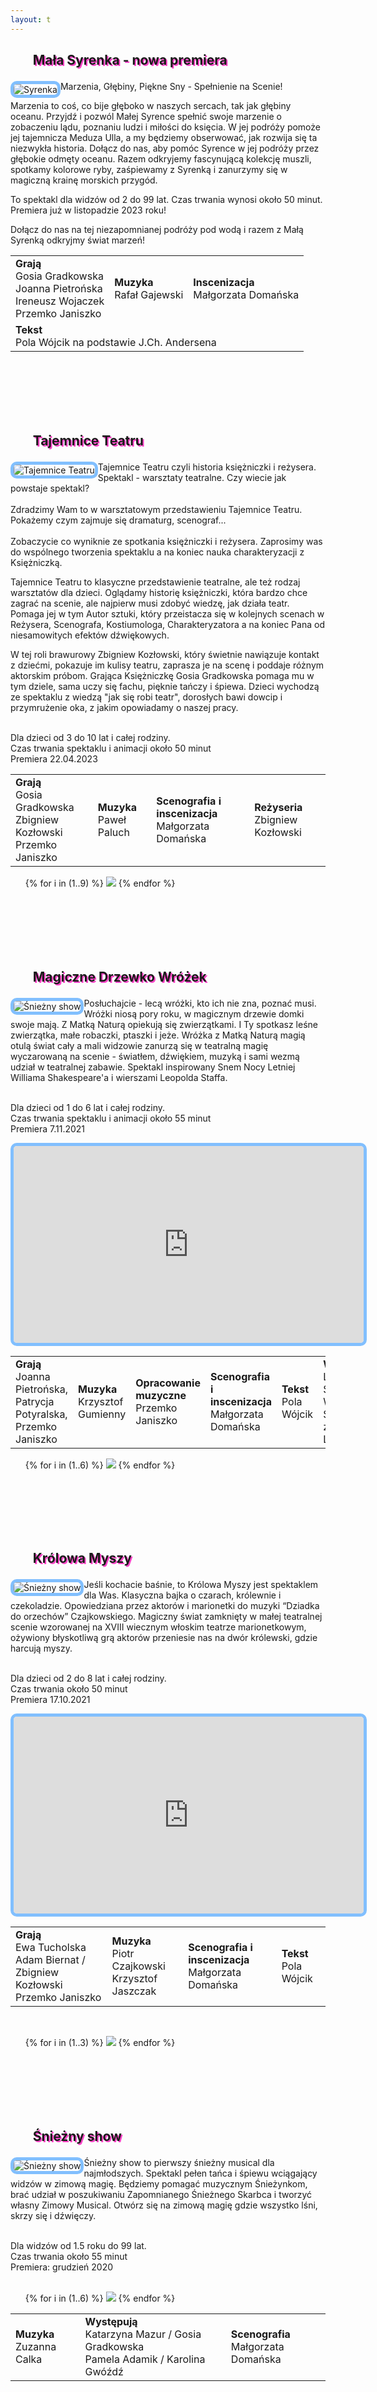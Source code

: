 ```yaml
---
layout: t
---
```


<h2 style="text-shadow: 2px 2px rgb(255, 66, 201)"><ul class="photos">Mała Syrenka - nowa premiera</ul></h2>
<a id="single_image" href="lay/img/p/syrenka_big.jpg"><img src="lay/img/p/syrenka_min.jpg" alt="Syrenka" style="float:left; height:220px margin: 10px; border-style:solid; border-width: 5px; border-radius: 10px; border-color:rgba(87, 171, 255, 0.74)"/></a>

Marzenia, Głębiny, Piękne Sny - Spełnienie na Scenie!

Marzenia to coś, co bije głęboko w naszych sercach, tak jak głębiny oceanu. Przyjdź i pozwól Małej Syrence spełnić swoje marzenie o zobaczeniu lądu, poznaniu ludzi i miłości do księcia. W jej podróży pomoże jej tajemnicza Meduza Ulla, a my będziemy obserwować, jak rozwija się ta niezwykła historia. Dołącz do nas, aby pomóc Syrence w jej podróży przez głębokie odmęty oceanu. Razem odkryjemy fascynującą kolekcję muszli, spotkamy kolorowe ryby, zaśpiewamy z Syrenką i zanurzymy się w magiczną krainę morskich przygód.

To spektakl dla widzów od 2 do 99 lat. Czas trwania wynosi około 50 minut. Premiera już w listopadzie 2023 roku!

Dołącz do nas na tej niezapomnianej podróży pod wodą i razem z Małą Syrenką odkryjmy świat marzeń!
<table border="0">
        <tr>
            <td>
                <strong>Grają</strong><br />
                Gosia Gradkowska <br />
                Joanna Pietrońska <br />
                Ireneusz Wojaczek <br />
                Przemko Janiszko <br />
            </td>
            <td>
                <strong>Muzyka</strong><br />
                Rafał Gajewski
            </td>
            <td>
                <strong>Inscenizacja</strong><br />
                Małgorzata Domańska
            </td>
        </tr>
        <tr class="centered-row">
            <td colspan="4">
                <strong>Tekst</strong><br />
                Pola Wójcik na podstawie J.Ch. Andersena
            </td>
        </tr>
    </table>

<br />
<br />
<br />
<br />
<br />

<h2 style="text-shadow: 2px 2px rgb(255, 66, 201)"><ul class="photos">Tajemnice Teatru</ul></h2>
<a id="single_image" href="lay/img/p/tajemnice_teatru_big.png"><img src="lay/img/p/tajemnice_teatru_min.png" alt="Tajemnice Teatru" style="float:left; height:220px margin: 10px; border-style:solid; border-width: 5px; border-radius: 10px; border-color:rgba(87, 171, 255, 0.74)"/></a>

Tajemnice Teatru czyli historia księżniczki i reżysera. <br />Spektakl - warsztaty teatralne. Czy wiecie jak powstaje spektakl? <br /> <br />
Zdradzimy Wam to w warsztatowym przedstawieniu Tajemnice Teatru. Pokażemy czym zajmuje się dramaturg, scenograf... <br /><br />
Zobaczycie co wyniknie ze spotkania księżniczki i reżysera. Zaprosimy was do wspólnego tworzenia spektaklu a na koniec nauka charakteryzacji z Księżniczką.

Tajemnice Teatru to klasyczne przedstawienie teatralne, ale też rodzaj warsztatów dla dzieci.
Oglądamy historię księżniczki, która bardzo chce zagrać na scenie, ale najpierw musi zdobyć wiedzę, jak działa teatr.
Pomaga jej w tym Autor sztuki, który przeistacza się w kolejnych scenach w Reżysera, Scenografa, Kostiumologa, Charakteryzatora a na koniec Pana od niesamowitych efektów dźwiękowych.

W tej roli brawurowy Zbigniew Kozłowski, który świetnie nawiązuje kontakt z dziećmi, pokazuje im kulisy teatru, zaprasza je na scenę i poddaje różnym aktorskim próbom.
Grająca Księżniczkę Gosia Gradkowska pomaga mu w tym dziele, sama uczy się fachu, pięknie tańczy i śpiewa.
Dzieci wychodzą ze spektaklu z wiedzą "jak się robi teatr", dorosłych bawi dowcip i przymrużenie oka, z jakim opowiadamy o naszej pracy.

<br /> Dla dzieci od 3 do 10 lat i całej rodziny. <br /> Czas trwania spektaklu i animacji około 50 minut <br /> Premiera 22.04.2023 <br />

<!-- <iframe width="560" height="315" src="https://www.youtube.com/embed/02LBv_25oyM" frameborder="0" allow="accelerometer; autoplay; encrypted-media; gyroscope; picture-in-picture" allowfullscreen style="border-style:solid; border-width: 5px; border-radius: 10px; border-color:rgba(87, 171, 255, 0.74)"></iframe> -->

<table border="0"> <tr>
<td><strong>Grają</strong><br />Gosia Gradkowska<br /> Zbigniew Kozłowski<br /> Przemko Janiszko </td><td><strong>Muzyka</strong><br />Paweł Paluch</td><td><strong>Scenografia i inscenizacja</strong><br />Małgorzata Domańska</td> <td><strong>Reżyseria</strong><br />Zbigniew Kozłowski</td> </tr>
</table>

<ul class="photos"> {% for i in (1..9) %} <a id="single_image" rel="tajemnice" href="lay/img/tajemnice/large/{{ i }}.jpg"><img src="lay/img/tajemnice/small/{{ i }}.jpg"/></a> {% endfor %} </ul>

<br />
<br />
<br />
<br />
<br />

<h2 style="text-shadow: 2px 2px rgb(255, 66, 201)"><ul class="photos">Magiczne Drzewko Wróżek</ul></h2>
<a id="single_image" href="lay/img/drzewko_big.jpg"><img src="lay/img/drzewko_min.jpg" alt="Śnieżny show" style="float:left; height:220px margin: 10px; border-style:solid; border-width: 5px; border-radius: 10px; border-color:rgba(87, 171, 255, 0.74)"/></a>

Posłuchajcie - lecą wróżki, kto ich nie zna, poznać musi. Wróżki niosą pory roku, w magicznym drzewie domki swoje mają. Z Matką Naturą opiekują się zwierzątkami. I Ty spotkasz leśne zwierzątka, małe robaczki, ptaszki i jeże. Wróżka z Matką Naturą magią otulą świat cały a mali widzowie zanurzą się w teatralną magię wyczarowaną na scenie - światłem, dźwiękiem, muzyką i sami wezmą udział w teatralnej zabawie. Spektakl inspirowany Snem Nocy Letniej Williama Shakespeare'a i wierszami Leopolda Staffa.

<br /> Dla dzieci od 1 do 6 lat i całej rodziny. <br /> Czas trwania spektaklu i animacji około 55 minut <br /> Premiera 7.11.2021 <br />

<iframe width="560" height="315" src="https://www.youtube.com/embed/02LBv_25oyM" frameborder="0" allow="accelerometer; autoplay; encrypted-media; gyroscope; picture-in-picture" allowfullscreen style="border-style:solid; border-width: 5px; border-radius: 10px; border-color:rgba(87, 171, 255, 0.74)"></iframe>

<table border="0"> <tr> <td><strong>Grają</strong><br />Joanna Pietrońska, <br /> Patrycja Potyralska,  <br /> Przemko Janiszko </td> <td><strong>Muzyka</strong><br />Krzysztof Gumienny</td> <td><strong>Opracowanie muzyczne</strong><br />Przemko Janiszko</td> <td><strong>Scenografia i inscenizacja</strong><br />Małgorzata Domańska</td> <td><strong>Tekst</strong><br />Pola Wójcik</td> <td><strong>Wiersze</strong><br />Leopolda Staffa i Williama Shakespeare'a ze Snu Nocy Letniej</td> </tr> </table>

<ul class="photos"> {% for i in (1..6) %} <a id="single_image" rel="drzewko" href="lay/img/drzewko/large/{{ i }}.jpg"><img src="lay/img/drzewko/small/{{ i }}.jpg"/></a> {% endfor %} </ul>

<br />
<br />
<br />
<br />
<br />

<h2 style="text-shadow: 2px 2px rgb(255, 66, 201)"><ul class="photos">Królowa Myszy</ul></h2>
<a id="single_image" href="lay/img/krolowa_myszy_big.jpg"><img src="lay/img/krolowa_myszy_min.jpg" alt="Śnieżny show" style="float:left; height:220px margin: 10px; border-style:solid; border-width: 5px; border-radius: 10px; border-color:rgba(87, 171, 255, 0.74)"/></a>

Jeśli kochacie baśnie, to Królowa Myszy jest spektaklem dla Was. Klasyczna bajka o czarach, królewnie i czekoladzie. Opowiedziana przez aktorów i marionetki do muzyki “Dziadka do orzechów” Czajkowskiego. Magiczny świat zamknięty w małej teatralnej scenie wzorowanej na XVIII wiecznym włoskim teatrze marionetkowym, ożywiony błyskotliwą grą aktorów przeniesie nas na dwór królewski, gdzie harcują myszy.

<br /> Dla dzieci od 2 do 8 lat i całej rodziny. <br /> Czas trwania około 50 minut <br /> Premiera 17.10.2021

<iframe width="560" height="315" src="https://www.youtube.com/embed/Q9LHmJW0_6g" frameborder="0" allow="accelerometer; autoplay; encrypted-media; gyroscope; picture-in-picture" allowfullscreen style="border-style:solid; border-width: 5px; border-radius: 10px; border-color:rgba(87, 171, 255, 0.74)"></iframe>

<table border="0">
<tr>
<td><strong>Grają</strong><br />Ewa Tucholska <br /> Adam Biernat / Zbigniew Kozłowski <br /> Przemko Janiszko </td>
<td><strong>Muzyka</strong><br />Piotr Czajkowski<br />Krzysztof Jaszczak</td>
<td><strong>Scenografia i inscenizacja</strong><br />Małgorzata Domańska</td>
<td><strong>Tekst</strong><br />Pola Wójcik</td>
</tr>
</table>
<br />

<ul class="photos">
{% for i in (1..3) %}
<a id="single_image" rel="myszy" href="lay/img/myszy/large/{{ i }}.JPG"><img src="lay/img/myszy/small/{{ i }}.JPG"/></a>
{% endfor %}
</ul>

<br />
<br />
<br />
<br />
<br />

<h2 style="text-shadow: 2px 2px rgb(255, 66, 201)"><ul class="photos">Śnieżny show</ul></h2>
<a id="single_image" href="lay/img/sniezny_show_big.jpg"><img src="lay/img/sniezny_show_min.jpg" alt="Śnieżny show" style="float:left; height:220px margin: 10px; border-style:solid; border-width: 5px; border-radius: 10px; border-color:rgba(87, 171, 255, 0.74)"/></a>

Śnieżny show to pierwszy śnieżny musical dla najmłodszych. Spektakl pełen tańca i śpiewu wciągający widzów w zimową magię. Będziemy pomagać muzycznym Śnieżynkom, brać udział w poszukiwaniu Zapomnianego Śnieżnego Skarbca i tworzyć własny Zimowy Musical. Otwórz się na zimową magię gdzie wszystko lśni, skrzy się i dźwięczy.

<br /> Dla widzów od 1.5 roku do 99 lat. <br /> Czas trwania około 55 minut <br /> Premiera: grudzień 2020 <br /><br />

<ul class="photos">
{% for i in (1..6) %}
<a id="single_image" rel="sniezny" href="lay/img/sniezny_show/large/{{ i }}.jpg"><img src="lay/img/sniezny_show/small/{{ i }}.jpg"/></a>
{% endfor %}
</ul>

<table border="0">
<tr>
<td><strong>Muzyka</strong><br />Zuzanna Calka</td>
<td><strong>Występują</strong><br />Katarzyna Mazur / Gosia Gradkowska <br /> Pamela Adamik / Karolina Gwóźdź </td>
<td><strong>Scenografia</strong><br />Małgorzata Domańska</td>
</tr>
</table>
<br />

<br />
<br />
<br />
<br />
<br />

<h2 style="text-shadow: 2px 2px rgb(255, 66, 201)"><ul class="photos">Złota Rybka</ul></h2>
<a id="single_image" href="lay/img/rybka_big.jpg"><img src="lay/img/rybka_min.jpg" alt="Złota Rybka" style="float:left; height:220px margin: 10px; border-style:solid; border-width: 5px; border-radius: 10px; border-color:rgba(87, 171, 255, 0.74)"/></a>

Złota Rybka wg Aleksandra Puszkina to spektakl dla młodszych widzów o zgubnych skutkach nieprzemyślanych życzeń. Będziemy łowić rybki, wypowiadać życzenia, poznamy mądrą Złotą Rybkę, a wokół nas będzie szumiące morze i śpiewające ptaki.

<br /> Dla dzieci od 1,5 do 8 lat. <br /> Czas trwania około 45 minut <br /> Premiera 28.10.2018. <br /><br />

<iframe width="560" height="315" src="https://www.youtube.com/embed/I6uIPXobj9s" frameborder="0" allow="accelerometer; autoplay; encrypted-media; gyroscope; picture-in-picture" allowfullscreen style="border-style:solid; border-width: 5px; border-radius: 10px; border-color:rgba(87, 171, 255, 0.74)"></iframe>

<table border="0">
<tr>
<td><strong>Adaptacja i Muzyka</strong><br />Marek Grabiniok</td>
<td><strong>Występują</strong><br />Joanna Pietrońska <br /> Marek Grabiniok</td>
<td><strong>Scenografia</strong><br />Małgorzata Domańska</td>
</tr>
</table>
<br />

<ul class="photos">
{% for i in (1..3) %}
<a id="single_image" rel="10" href="lay/img/rybka/large/{{ i }}.jpg"><img src="lay/img/rybka/small/{{ i }}.jpg"/></a>
{% endfor %}
<br />
{% for i in (4..7) %}
<a id="single_image" rel="10" href="lay/img/rybka/large/{{ i }}.jpg"><img src="lay/img/rybka/small/{{ i }}.jpg"/></a>
{% endfor %}
</ul>

<br />
<br />
<br />
<br />
<br />

<h2 style="text-shadow: 2px 2px rgb(255, 66, 201)"><ul class="photos">Brzydkie Kaczątko czyli tupu tup</ul></h2> <a id="single_image" href="lay/img/tup_big.jpg"><img src="lay/img/tup_min.jpg" alt="Tuputup" style="float:left; height:220px margin: 10px; border-style:solid; border-width: 5px; border-rad_us: 10px; border-color:rgba(87, 171, 255, 0.74)"/></a>
<i>wg baśni H. Ch. Andersena</i><br /><br />

Kto najszybszy? Kto wygra wyścigi? Zając, gąsienica, jaskółka, czy brzydkie kaczątko? Będziemy biegać po piasku i po śladach. Dowiemy się czy wszyscy polubili kaczątko i co z niego wyrosło. Zapraszamy na sensoryczny spektakl na podstawie baśni H. Ch. Andersena *"Szybkobiegacze"* i *"Brzydkie Kaczątko"*.

Dla dzieci od 1,5 do 6 lat.

Czas trwania około 45 minut

Premiera 5.11.2017

<br /><br />

<iframe width="560" height="315" src="https://www.youtube.com/embed/d7V63BJ2-Wg" frameborder="0" allow="accelerometer; autoplay; encrypted-media; gyroscope; picture-in-picture" allowfullscreen style="border-style:solid; border-width: 5px; border-radius: 10px; border-color:rgba(87, 171, 255, 0.74)"></iframe>

<br /><br />

<table border="0">
<tr>
<td><strong>Tekst</strong><br />Pola Wójcik</td>
<td><strong>Występują</strong><br />Agnieszka Senderowska <br /> Justyna Gumienna<br />Anna Bakalarska</td>
</tr>
<tr>
<td><strong>Muzyka</strong><br />Zuzanna Całka</td>
<td><strong>Inscenizacja</strong><br />Małgorzata Domańska</td>
</tr>
<tr>
<td><strong>Choreografia</strong><br />Agnieszka Senderowska</td>
</tr>

</table>
<br />

<ul class="photos">
<a id="single_image" rel="9" href="lay/img/tuptup/large/1.jpg"><img src="lay/img/tuptup/small/1.jpg"/></a>
<a id="single_image" rel="9" href="lay/img/tuptup/large/2.jpg"><img src="lay/img/tuptup/small/2.jpg"/></a>
<a id="single_image" rel="9" href="lay/img/tuptup/large/3.jpg"><img src="lay/img/tuptup/small/3.jpg"/></a>
<br />
<a id="single_image" rel="9" href="lay/img/tuptup/large/4.jpg"><img src="lay/img/tuptup/small/4.jpg"/></a>
<a id="single_image" rel="9" href="lay/img/tuptup/large/5.jpg"><img src="lay/img/tuptup/small/5.jpg"/></a>
<a id="single_image" rel="9" href="lay/img/tuptup/large/6.jpg"><img src="lay/img/tuptup/small/6.jpg"/></a>
</ul>

<br />
<br />
<br />
<br />
<br />

<h2 style="text-shadow: 2px 2px rgb(255, 66, 201)"><ul class="photos">Wesołe Koty</ul></h2>
<a id="single_image" href="lay/img/koty_big.jpg"><img src="lay/img/koty_min.jpg" alt="Wesołe Koty" style="float:left; height:220px margin: 10px; border-style:solid; border-width: 5px; border-radius: 10px; border-color:rgba(87, 171, 255, 0.74)"/></a>
<i>wg Marii Konopnickiej</i><br /><br />
Poznajmy roztańczone, rozśpiewane i psotne koty z wierszy Marii Konopnickiej. Filuś, Miluś i Kizia zaproszą młodych widzów do zabawy i na koci bal. Piękne wiersze M. Konopnickiej, barokowe kocie kostiumy, muzyka H. Wieniawskiego i piosenki Zuzanny Całki tworzą magiczny i interaktywny koci świat dla młodych widzów.

<br />
<iframe width="560" height="315" src="https://www.youtube.com/embed/FjIP1sC9Yxw" frameborder="0" allow="autoplay; encrypted-media" allowfullscreen style="border-style:solid; border-width: 5px; border-radius: 10px; border-color:rgba(87, 171, 255, 0.74)"></iframe>
<br />

<br /> <br /> Czas trwania około 45 minut. <br />Przedstawienie dla dzieci od 4 lat do 8 lat

<br />Premiera: 25 wrzesień 2016 <br /><br />

<table border="0">
<tr>
<td><strong>Teksty piosenek</strong><br />Pola Wójcik <br /> Jan Falba<br /></td>
<td><strong>Występują</strong><br />Pamela Adamik/Joanna Pietrońska <br /> Marek Grabiniok/Przemko Janiszko</td>
</tr>
<tr>
<td><strong>Muzyka</strong><br />Zuzanna Całka</td>
<td><strong>Scenografia</strong><br />Małgorzata Domańska</td>
</tr>
<tr>
<td><strong>Charakteryzacja</strong><br />MAKE UP STAR</td>
</tr>
</table>

<br /><br />

<ul class="photos">
<a id="single_image" rel="8" href="lay/img/koty/large/12.jpg"><img src="lay/img/koty/small/12.jpg"/></a>
<a id="single_image" rel="8" href="lay/img/koty/large/9.jpg"><img src="lay/img/koty/small/9.jpg"/></a>
<br />
<a id="single_image" rel="8" href="lay/img/koty/large/5.jpg"><img src="lay/img/koty/small/5.jpg"/></a>
<a id="single_image" rel="8" href="lay/img/koty/large/6.jpg"><img src="lay/img/koty/small/6.jpg"/></a>
<a id="single_image" rel="8" href="lay/img/koty/large/3.jpg"><img src="lay/img/koty/small/3.jpg"/></a>
<br />
<a id="single_image" rel="8" href="lay/img/koty/large/1.jpg"><img src="lay/img/koty/small/1.jpg"/></a>
<a id="single_image" rel="8" href="lay/img/koty/large/10.jpg"><img src="lay/img/koty/small/10.jpg"/></a>
<a id="single_image" rel="8" href="lay/img/koty/large/11.jpg"><img src="lay/img/koty/small/11.jpg"/></a>
<br />
<a id="single_image" rel="8" href="lay/img/koty/large/7.jpg"><img src="lay/img/koty/small/7.jpg"/></a>
<a id="single_image" rel="8" href="lay/img/koty/large/2.jpg"><img src="lay/img/koty/small/2.jpg"/></a>  
<a id="single_image" rel="8" href="lay/img/koty/large/3.jpg"><img src="lay/img/koty/small/3.jpg"/></a>

<a id="single_image" rel="8" href="lay/img/koty/large/13.jpg"><img src="lay/img/koty/small/13.jpg"/></a>
<a id="single_image" rel="8" href="lay/img/koty/large/14.jpg"><img src="lay/img/koty/small/14.jpg"/></a>
<a id="single_image" rel="8" href="lay/img/koty/large/15.jpg"><img src="lay/img/koty/small/15.jpg"/></a>


</ul>

<br />
<br />
<br />
<br />
<br />

<h2 style="text-shadow: 2px 2px rgb(255, 66, 201)"><ul class="photos">Urodziny Turli i Taja</ul></h2>

<a id="single_image" href="lay/img/turlitaj/large/turlitaj.jpg">
<!-- <img src="lay/img/turlitaj/small/turlitaj.jpg" alt="Urodziny Turili i Taja" style="float:left; height:220px margin: 10px; border-style:solid; border-width: 5px; border-radius: 10px; border-color:rgba(87, 171, 255, 0.74)"/></a> -->

<p>W krainie Turli Taja dzisiaj wielki dzień - Pierwsze Urodziny! <br />Poznamy Turli i Taja, dowiemy się co lubią robić najbardziej, będziemy się z nimi turlać, bawić i krążyć w labiryncie. Powitamy ich gości i przygotujemy wspólnie przyjęcie urodzinowe z wielkim tortem. Swiętujcie z nami urodziny Turli-Taja! <br />Przedstawienie dla dzieci od 0 do 5 lat.<br />Czas trwania około 45 minut.<br /> Premiera: maj 2016 <br /><br />

<iframe width="560" height="315" src="https://www.youtube.com/embed/XyaKJ2pxhyA" frameborder="0" allow="autoplay; encrypted-media" allowfullscreen style="border-style:solid; border-width: 5px; border-radius: 10px; border-color:rgba(87, 171, 255, 0.74)"></iframe>
<br /><br />

Fragment <a href="http://czasdzieci.pl/okiem-rodzica/id,7320ebe.html">recenzji portalu Czas Dzieci:</a> <br /> <i>Co wyróżnia spektakl? Brak sceny, czyli znika bariera między twórca a odbiorcą. Dzieci mogły wszędzie wejść, zajrzeć, wszystko dotykać, przekładać itp. A taka eksploracja otoczenia, szczególnie nowego, ciekawego, to dla maluszków niesamowity rozwój i przed wszystkim frajda. Dotychczas prawie wszystkie spektakle dla najmłodszych dzieci, na których byłam, odbywały się w ciszy. To znaczy, aktorzy, prawie wcale albo bardzo rzadko, odzywali się do publiczności. A tu od początku, dwie młode, bardzo utalentowane aktorki, mówią i śpiewają do dzieci. Zadają pytania, przynoszą rekwizyty do każdego dziecka, reagują na spontaniczne na ich prośby. Są prawdziwymi gospodarzami swojego przyjęcia urodzinowego!</i> <br />

<table border="0">
<tr>
<td><strong>Tekst</strong><br />Pola Wójcik<br /></td>
<td><strong>Scenografia</strong><br />Małgorzata Domańska<br /><br /></td>
<td><strong>Muzyka</strong><br />Zuzanna Całka<br /><br /></td>
</tr>
</table>
<br />
<strong>Występują</strong>
<br /><br />
Katarzyna Mazur<br />
Joanna Pietrońska<br />
Przemko Janiszko<br />

<br /><br />

<ul class="photos">
{% for i in (1..6) %}
<a id="single_image" rel="turli" href="lay/img/turlitaj/large/{{ i }}.jpg"><img src="lay/img/turlitaj/small/{{ i }}.jpg"/></a>
{% endfor %}
</ul>

<br />
<br />
<br />
<br />
<br />

<h2 style="text-shadow: 2px 2px rgba(255, 42, 206, 0.58)"><ul class="photos">Kuba i Buba,<br />czyli awantura do kwadratu</ul></h2>
<br /><strong>Na podstawie książek Grzegorza Kasdepke</strong><br /><br />
<!--<a id="single_image" href="lay/img/kuba_big.jpg"><img src="lay/img/kuba_min.jpg" alt="Kuba i Buba" style="float:left; height:220px margin: 10px; border-style:solid; border-width: 5px; border-radius: 10px; border-color:rgba(87, 171, 255, 0.74)"/></a>-->
<p>Przedstawienie "Kuba i Buba, czyli awantura do kwadratu" powstało na podstawie cieszących się wielką popularnością książek Grzegorza Kasdepke. Kuba i Buba są niesfornymi bliźniakami, nie zawsze wiadomo, które jest które. W domu  trudno je opanować, a w szkole dokazują jeszcze bardziej. <br />Przedstawienie dla dzieci od 5 do 12 lat trwa 55 minut. <br /> Premiera: 7 grudzień 2014
<br /><br />
<td><strong>Reżyseria</strong><br />Ewa Tucholska<br /><br /></td>
<table border="0">
<tr>
<td><strong>Tekst</strong><br />Pola Wójcik<br /></td>
<td><strong>Teksty piosenek</strong><br />Jan Falba<br /><br /></td>

</tr>
<tr>
<td><strong>Scenografia</strong><br />Małgorzata Domańska<br /></td>
<td><strong>Muzyka</strong><br />Krzysztof Jaszczak<br /><br /></td>
</tr>
</table>
<br />
<strong>Występują</strong><br /><br />Buba - Ewa Tucholska<br /><br />Kuba - Adam Biernat<br /><br />Tata/Nauczyciel - Michał Maliszewski<br /><br />Woźny - Przemko Janiszko<br /><br />

<ul class="photos">
<a id="single_image" rel="6" href="lay/img/kuba_i_buba/large/1.jpg"><img src="lay/img/kuba_i_buba/small/1.jpg"/></a>
<a id="single_image" rel="6" href="lay/img/kuba_i_buba/large/2.jpg"><img src="lay/img/kuba_i_buba/small/2.jpg"/></a>
<a id="single_image" rel="6" href="lay/img/kuba_i_buba/large/3.jpg"><img src="lay/img/kuba_i_buba/small/3.jpg"/></a> <br />
<a id="single_image" rel="6" href="lay/img/kuba_i_buba/large/4.jpg"><img src="lay/img/kuba_i_buba/small/4.jpg"/></a>
<a id="single_image" rel="6" href="lay/img/kuba_i_buba/large/5.jpg"><img src="lay/img/kuba_i_buba/small/5.jpg"/></a>
<a id="single_image" rel="6" href="lay/img/kuba_i_buba/large/6.jpg"><img src="lay/img/kuba_i_buba/small/6.jpg"/></a>
</ul>
<br />
<br />
<br />

<br />

<h2 style="text-shadow: 2px 2px rgba(3, 206, 255, 0.85)"><ul class="photos">Chmurka i Bratek</ul></h2>
<br />
<a id="single_image" href="lay/img/chmurka_big.jpg"><img src="lay/img/chmurka_min.jpg" alt="Chmurka i Bratek" style="float:left; height:220px margin: 10px; border-style:solid; border-width: 5px; border-radius: 10px; border-color:rgba(87, 171, 255, 0.74)"/></a>
<p>Czy wiecie co robi Chmurka na ziemi? Spotyka Bratka i pomaga roślince rozkwitnąć.
A także objaśni nam różne zjawiska pogodowe i pokaże jak ważne jest czyste środowisko.
Rezolutna Chmurka i bohaterski Bratek zapraszają na interaktywny muzyczny spektakl w
chmurach. Przekonacie się, że przyjaźń może przezwyciężyć wszelkie kłopoty.

Spektakl dla dzieci od 1.5 roku do 6 lat. Czas trwania około 45 minut.</p> <br />Premiera 26 październik 2014 <br /><br /> <table border="0"> <tr> <td><strong>Tekst</strong><br />Pola Wójcik<br /></td> <td><strong>Występują</strong><br />Karolina Węgrzyńska<br />Michał Węgrzyński<br /><br /></td> </tr> <tr> <td><strong>Konsultacja reżyserska</strong><br />Katarzyna Kawalec<br /></td> <td><strong>Multimedia</strong><br />Jan Falba<br /><br /></td> </tr> <tr> <td><strong>Muzyka</strong><br />Zuzanna Całka</td> <td><strong>Scenografia</strong><br />Małgorzata Domańska</td> </tr> </table>

<ul class="photos"> {% for i in (1..9) %} <a id="single_image" rel="bratek" href="lay/img/bratek/large/{{ i }}.jpg"><img src="lay/img/bratek/small/{{ i }}.jpg"/></a> {% endfor %} </ul>

<br />
<br />
<br />
<br />

<h2 style="text-shadow: 2px 2px rgb(208, 176, 33)"><ul class="photos">Jaś, Małgosia i piernikowa kraina</ul></h2>
<br />
<a id="single_image" href="lay/img/piernik_big.jpg"><img src="lay/img/piernik_min.jpg" alt="jas_malgosia" style="float:left; height:220px margin: 10px; border-style:solid; border-width: 5px; border-radius: 10px; border-color:rgba(87, 171, 255, 0.74)"/></a>
<p>
Zapraszamy dzieci na warsztaty teatralno plastyczne. Wysłuchamy inscenizowanej bajki "Jaś i Małgosia" w scenerii starej piekarni. Zbudujemy domki z "piernika", wykonamy maski i kostiumy. Mali widzowie zamienią się w motylki, żabki, koniki i ptaszki. Pomogą Małgosi i Jasiowi w ich wędrówce przez las i wezmą udział w etiudach scenicznych. A gdy znajdą się już w piernikowej krainie, ozdobią serca dla mam.
<br />Warsztaty pomogą zrozumieć dzieciom jak ważny jest dźwięk, kostium i dekoracja w teatrze. Dzieci same zbudują dekorację, będą mogły wcielić się w role zwierzątek i wziąć udział w krótkich etiudach. Rodziców zapraszamy do pomocy w tworzeniu dekoracji i kostiumów.<br /><br />
Warsztaty dla dzieci w wieku od 2 lat <br />
Czas trwania około półtorej godziny <br />
Cena biletu dla dziecka 39zł, dorosły 25zł <br />
<br /><br />
<table border="0">
<tr>
<td><strong>Prowadzą</strong><br />Monika Głowienko<br />Jan Falba<br /><br /></td>
</tr>
</table>
<br />
<ul class="photos">
<a id="single_image" rel="0" href="lay/img/jas_malg/large/2.jpg"><img src="lay/img/jas_malg/small/2.jpg"/></a>
<a id="single_image" rel="0" href="lay/img/jas_malg/large/3.jpg"><img src="lay/img/jas_malg/small/3.jpg"/></a>
<a id="single_image" rel="0" href="lay/img/jas_malg/large/4.jpg"><img src="lay/img/jas_malg/small/4.jpg"/></a>
<br />
<a id="single_image" rel="0" href="lay/img/jas_malg/large/5.jpg"><img src="lay/img/jas_malg/small/5.jpg"/></a>
<a id="single_image" rel="0" href="lay/img/jas_malg/large/6.jpg"><img src="lay/img/jas_malg/small/6.jpg"/></a>
<a id="single_image" rel="0" href="lay/img/jas_malg/large/7.jpg"><img src="lay/img/jas_malg/small/7.jpg"/></a>
<br />
</ul>
<br /><br />

<h2 style="text-shadow: 2px 2px rgba(149, 211, 9, 0.79)"><ul class="photos">Calineczka</ul></h2>
<br />
<a id="single_image" href="lay/img/cal_big.jpg"><img src="lay/img/cal_min.jpg" alt="Calineczka" style="float:left; height:220px margin: 10px; border-style:solid; border-width: 5px; border-radius: 10px; border-color:rgba(87, 171, 255, 0.74)"/></a>
<p>
Zapraszamy małych widzów do magicznego świata pełnego barw, światła i muzyki. Razem z Calineczką poznacie Ropuchę, Motyla, Myszkę, Kreta i Jaskółkę. Impresja teatralna na podstawie bajki Andersena wciąga widzów do zabawy, gdzie zaciera się granica między światem realnym, a fantastycznym.
</p>
Przedstawienie dla dzieci w wieku od 1,5 do 10 lat <br />
Przedstawienie trwa około 45 minut. <br /><br />
Premiera: 30 marzec 2014 <br />
<br /><br />
<iframe width="560" height="315" src="https://www.youtube.com/embed/aq-JZwyPaGQ" frameborder="0" allow="autoplay; encrypted-media" allowfullscreen style="border-style:solid; border-width: 5px; border-radius: 10px; border-color:rgba(87, 171, 255, 0.74)"></iframe>
<br /><br />
<table border="0">
<tr>
<td><strong>Występują</strong><br />Katarzyna Mazur i Joanna Pietrońska<br />Adam Biernat / Andrzej Krucz<br /><br /></td>
<td><strong>Muzyka</strong><br />Zuzanna Całka</td>
</tr>
<tr>
<td><strong>Choreografia</strong><br />Agnieszka Senderowska</td>
<td><strong>Scenografia</strong><br />Małgorzata Domańska</td>
</tr>
</table>
<center><strong>Tekst</strong><br />Jan Falba</center>
<br /><br />

<ul class="photos">
<a id="single_image" rel="4" href="lay/img/cal/large/1.JPG"><img src="lay/img/cal/small/1.JPG"/></a>
<a id="single_image" rel="4" href="lay/img/cal/large/2.JPG"><img src="lay/img/cal/small/2.JPG"/></a>
<a id="single_image" rel="4" href="lay/img/cal/large/3.JPG"><img src="lay/img/cal/small/3.JPG"/></a>
<br />
<a id="single_image" rel="4" href="lay/img/cal/large/4.JPG"><img src="lay/img/cal/small/4.JPG"/></a>
<a id="single_image" rel="4" href="lay/img/cal/large/5.JPG"><img src="lay/img/cal/small/5.JPG"/></a>
<a id="single_image" rel="4" href="lay/img/cal/large/6.JPG"><img src="lay/img/cal/small/6.JPG"/></a>
<br />
<a id="single_image" rel="4" href="lay/img/cal/large/7.JPG"><img src="lay/img/cal/small/7.JPG"/></a>
<a id="single_image" rel="4" href="lay/img/cal/large/9.JPG"><img src="lay/img/cal/small/9.JPG"/></a>
<a id="single_image" rel="4" href="lay/img/cal/large/8.JPG"><img src="lay/img/cal/small/8.JPG"/></a>
<a id="single_image" rel="4" href="lay/img/cal/large/10.JPG"><img src="lay/img/cal/small/10.JPG"/></a>
<br />
</ul>

<br /><br /> <br /> <br />

<h2 style="text-shadow: 2px 2px rgba(255, 68, 68, 0.72)">Elfy i fabryka prezentów</h2>
<br />
<a id="single_image" href="lay/img/elfy_big.jpg"><img src="lay/img/elfy_mini.jpg" alt="Elfy i fabryka prezentów" style="float:left;"/></a>
<p>
W fabryce prezentów na biegunie praca wre. Zbliża się północ, Mikołaj odpoczywa przed podróżą, a dwa Elfy spieszą się, by przygotować wszystkie prezenty. Oczywiśćie nie obędzie się bez komplikacji.
<br />
Czy zdążą na czas?
<br />
Elfy poproszą dzieci o pomoc w pakowaniu i w zimowych zabawach.
<br /><br />
Przedstawienie trwa około 55 minut.
<br />
Przedstawienie dla dzieci w wieku od 2 do 99 lat
<br /><br />
Premiera: 7 grudzień 2013

<br /><br />

<iframe width="560" height="315" src="https://www.youtube.com/embed/ovOwUmozCns" frameborder="0" allow="accelerometer; autoplay; encrypted-media; gyroscope; picture-in-picture" style="border-style:solid; border-width: 5px; border-radius: 10px; border-color:rgba(87, 171, 255, 0.74)" allowfullscreen></iframe>

<br /><br />

<table border="0">
<tr>
<td><strong>Tekst</strong><br />Pola Wójcik</td>
<td><strong>Reżyseria</strong><br />Ewa Tucholska i Tomasz Piątkowski</td>
</tr>
<tr>
<td><strong>Elfy</strong><br />Ewa Tucholska<br />Adam Biernat<br />Zbigniew Kozłowski<br />Joanna Pietrońska<br />Przemko Janiszko<br /></td>
<td><strong>Scenografia</strong><br />Małgorzata Domańska</td>
</tr>
<tr>
<td><strong>Muzyka</strong><br />Krzysztof Jaszczak</td>
<td><strong>Piosenki</strong><br />Jan Falba</td>
</tr>
</table>
<br /><br />
<ul class="photos">
<a id="single_image" rel="3" href="lay/img/elfy/large/01.jpg"><img src="lay/img/elfy/small/01.jpg"/></a>
<a id="single_image" rel="3" href="lay/img/elfy/large/04.jpg"><img src="lay/img/elfy/small/04.jpg"/></a>
<a id="single_image" rel="3" href="lay/img/elfy/large/02.jpg"><img src="lay/img/elfy/small/02.jpg"/></a>
<br />
<a id="single_image" rel="3" href="lay/img/elfy/large/18.jpg"><img src="lay/img/elfy/small/18.jpg"/></a>
<a id="single_image" rel="3" href="lay/img/elfy/large/19.jpg"><img src="lay/img/elfy/small/19.jpg"/></a>
<a id="single_image" rel="3" href="lay/img/elfy/large/20.jpg"><img src="lay/img/elfy/small/20.jpg"/></a>
<br />
<a id="single_image" rel="3" href="lay/img/elfy/large/03.jpg"><img src="lay/img/elfy/small/03.jpg"/></a>
<a id="single_image" rel="3" href="lay/img/elfy/large/05.jpg"><img src="lay/img/elfy/small/05.jpg"/></a>
<a id="single_image" rel="3" href="lay/img/elfy/large/06.jpg"><img src="lay/img/elfy/small/06.jpg"/></a>
<br />
<a id="single_image" rel="3" href="lay/img/elfy/large/07.jpg"><img src="lay/img/elfy/small/07.jpg"/></a>
<a id="single_image" rel="3" href="lay/img/elfy/large/08.jpg"><img src="lay/img/elfy/small/08.jpg"/></a>
<a id="single_image" rel="3" href="lay/img/elfy/large/09.jpg"><img src="lay/img/elfy/small/09.jpg"/></a>
<br />
<a id="single_image" rel="3" href="lay/img/elfy/large/10.jpg"><img src="lay/img/elfy/small/10.jpg"/></a>
<a id="single_image" rel="3" href="lay/img/elfy/large/11.jpg"><img src="lay/img/elfy/small/11.jpg"/></a>
<a id="single_image" rel="3" href="lay/img/elfy/large/12.jpg"><img src="lay/img/elfy/small/12.jpg"/></a>
<br />
<a id="single_image" rel="3" href="lay/img/elfy/large/13.jpg"><img src="lay/img/elfy/small/13.jpg"/></a>
<a id="single_image" rel="3" href="lay/img/elfy/large/14.jpg"><img src="lay/img/elfy/small/14.jpg"/></a>
<a id="single_image" rel="3" href="lay/img/elfy/large/15.jpg"><img src="lay/img/elfy/small/15.jpg"/></a>
<a id="single_image" rel="3" href="lay/img/elfy/large/16.jpg"><img src="lay/img/elfy/small/16.jpg"/></a>
<a id="single_image" rel="3" href="lay/img/elfy/large/17.jpg"><img src="lay/img/elfy/small/17.jpg"/></a>
<br />
</ul>

<br /><br /><br /><br />

<h2 style="text-shadow: 2px 2px #ffe100">Księżniczka na ziarnku grochu</h2> <br /> <a id="single_image" href="lay/img/plakat_big.jpg"><img src="lay/img/plakat_mini.png" alt="Księżniczka na ziarnku grochu" style="float:left;"/></a> <p> Czy pamiętacie bajkę o księżniczce, której prawdziwość zostaje poddana próbie za pomocą podłożonego - pod sterty miękkich poduszek i kołder - ziarnka grochu? Opowiedział  ją pierwszy Christian Andersen. Występują w niej Król i Królowa. Jest w niej też Młody Książę, który szuka prawdziwej Księżniczki i… miłości też najprawdziwszej. W spektaklu zobaczymy wszystkie postacie o których mowa, w pięknych kostiumach przypominających dwór francuski. Będziemy odtwarzać historię konkursu piękności, w którym wygra Pirlipatka i będzie tańczyć wyrafinowanego menueta, a nawet rapować… Zapraszamy wszystkie dzieci, które lubią bajki  opowiedziane pięknymi obrazami i chcą poznać  historię Pirlipatki i Księcia. <br /><br /> Przedstawienie trwa około 50 minut bez przerwy. <br /> Przedstawienie rekomendowane dla dzieci w wieku od 4 do 12 lat
<br ><br />
Premiera: 13 październik 2013
<br /><br />

<iframe width="560" height="315" src="https://www.youtube.com/embed/fBmbJFhO638" frameborder="0" allow="accelerometer; autoplay; encrypted-media; gyroscope; picture-in-picture" allowfullscreen style="height:220px margin: 10px; border-style:solid; border-width: 5px; border-radius: 10px; border-color:rgba(87, 171, 255, 0.74)"></iframe>
<br /><br />

<table border="0">
<tr>
<td><h3>Występują<br /><br /></h3></td>
<td><strong>Reżyseria</strong> Renata Dymna</td>
</tr>

<tr>
<td><strong>Królowa, Księżniczka Pirlipatka</strong><br />Patrycja Potyralska<br />Ewa Tucholska<br /><br /></td>
<td><strong>Scenografia</strong> Małgorzata Domańska</td>
</tr>

<tr>
<td><strong>Król, Młody Książę</strong><br />Zbigniew Kozłowski/<br />Hubert Mrozowicz<br /><br /></td>
<td><strong>Choreografia</strong><br /> Agnieszka Senderowska</td>
</tr>

<tr>
<td><strong>Narrator</strong><br />Andrzej Malec<br />Przemko Janiszko</td>
<td><strong>Opracowanie filmowe i muzyczne</strong><br />Jan Falba</td>
</tr>
</table>
<br /><br />

<strong>Muzyka Wolfganga Amadeusza Mozarta w wykonaniu:</strong> <br /><br /> <br />

<table border="0">

<tr>
<td>Zuzanny Całki</td>
<td>Małgorzaty Wasiucionek</td>
</tr>

<tr>
<td>fortepian</td>
<td>skrzypce</td>
</tr>
</table>
<br /><br />
<strong>W nagraniu filmowym wystąpiły</strong>
<br /><br />
<table border="0">
<tr>
<td>Księżniczka Srebrna Chmurka<br /></td>
<td>Emilia Kijowska</td>
</tr>
<tr>
<td>Księżniczka Marcepanu<br /></td>
<td>Marta Zdanowska</td>
</tr>
<tr>
<td>Księżniczka Pięciu Sosen<br /></td>
<td>Marta Dziuba</td>
</tr>
<tr>
<td>Księżniczka Wędrowniczka<br /></td>
<td>Wanda Onyszkiewicz-Gnap</td>
</tr>
<tr>
<td>Księżniczka Hulajnóżka<br /></td>
<td>Klaudia Grzywacz</td>
</tr>
</table>
</p>
<ul class="photos">
<a id="single_image" rel="1" href="lay/img/ks/large/1.jpg"><img src="lay/img/ks/small/1.jpg"/></a>
<a id="single_image" rel="1" href="lay/img/ks/large/2.jpg"><img src="lay/img/ks/small/2.jpg"/></a>
<a id="single_image" rel="1" href="lay/img/ks/large/3.jpg"><img src="lay/img/ks/small/3.jpg"/></a>
<a id="single_image" rel="1" href="lay/img/ks/large/4.jpg"><img src="lay/img/ks/small/4.jpg"/></a>
<a id="single_image" rel="1" href="lay/img/ks/large/5.jpg"><img src="lay/img/ks/small/5.jpg"/></a>
<a id="single_image" rel="1" href="lay/img/ks/large/6.jpg"><img src="lay/img/ks/small/6.jpg"/></a>
<a id="single_image" rel="1" href="lay/img/ks/large/7.jpg"><img src="lay/img/ks/small/7.jpg"/></a>
<a id="single_image" rel="1" href="lay/img/ks/large/8.jpg"><img src="lay/img/ks/small/8.jpg"/></a>
<a id="single_image" rel="1" href="lay/img/ks/large/9.jpg"><img src="lay/img/ks/small/9.jpg"/></a>
<a id="single_image" rel="1" href="lay/img/ks/large/10.jpg"><img src="lay/img/ks/small/10.jpg"/></a>
<a id="single_image" rel="1" href="lay/img/ks/large/11.jpg"><img src="lay/img/ks/small/11.jpg"/></a>
<a id="single_image" rel="1" href="lay/img/ks/large/12.jpg"><img src="lay/img/ks/small/12.jpg"/></a>
<a id="single_image" rel="1" href="lay/img/ks/large/13.jpg"><img src="lay/img/ks/small/13.jpg"/></a>
<a id="single_image" rel="1" href="lay/img/ks/large/14.jpg"><img src="lay/img/ks/small/14.jpg"/></a>
<a id="single_image" rel="1" href="lay/img/ks/large/15.jpg"><img src="lay/img/ks/small/15.jpg"/></a>
<br />
<a id="single_image" rel="1" href="lay/img/ks/large/16.jpg"><img src="lay/img/ks/small/16.jpg"/></a>
<a id="single_image" rel="1" href="lay/img/ks/large/17.jpg"><img src="lay/img/ks/small/17.jpg"/></a>
<a id="single_image" rel="1" href="lay/img/ks/large/18.jpg"><img src="lay/img/ks/small/18.jpg"/></a>
</ul>

<br /><br /><br /><br /><br /><br />

<h2 style="text-shadow: 3px 3px  #47ff2d">Co w trawie bzyczy?</h2>
<br />
<p>
Zapraszamy maluchy na kameralny spektakl, w którym spotkają pszczółki, ślimaczki, motylki i pajączki. Przedstawienie jest interaktywne. Aktorzy wciągają dzieci do teatralnej zabawy.
<br /><br />
<table border="0">
<tr>
<td><strong>Występują</strong></td>

<td><strong>Realizacja<br /><br /></strong></td>
</tr>

<tr> <td>Ewa Tucholska<br />Zbigniew Kozłowski</td> <td>Małgorzata Domańska<br />Ewa Tucholska<br />Tomasz Piątkowski</td> </tr> </table> <br /><strong>Muzyka</strong><br />Krzysztof Jaszczak <br /><br /> Przedstawienie trwa około 30 minut oraz 15 minut zabawy z aktorami. <br /> Przedstawienie rekomendowane dla dzieci w wieku od 1,5 roku do 5 lat.<br /><br /> Premiera: 12 październik 2013<br /><br />

<a id="single_image" href="lay/img/plakat_big2.jpg"><img src="lay/img/plakat_mini2.png" alt="Co w trawie bzyczy?"/></a>

<br /><br />

<ul class="photos">
<a id="single_image" rel="2" href="lay/img/ps/large/1.jpg"><img src="lay/img/ps/small/1.jpg"/></a>
<a id="single_image" rel="2" href="lay/img/ps/large/2.jpg"><img src="lay/img/ps/small/2.jpg"/></a>
<a id="single_image" rel="2" href="lay/img/ps/large/4.jpg"><img src="lay/img/ps/small/4.jpg"/></a>
<br />
<a id="single_image" rel="2" href="lay/img/ps/large/5.jpg"><img src="lay/img/ps/small/5.jpg"/></a>
<a id="single_image" rel="2" href="lay/img/ps/large/3.jpg"><img src="lay/img/ps/small/3.jpg"/></a>
<a id="single_image" rel="2" href="lay/img/ps/large/8.jpg"><img src="lay/img/ps/small/8.jpg"/></a>
<br />
<a id="single_image" rel="2" href="lay/img/ps/large/7.jpg"><img src="lay/img/ps/small/7.jpg"/></a>
<a id="single_image" rel="2" href="lay/img/ps/large/6.jpg"><img src="lay/img/ps/small/6.jpg"/></a>
</ul>
</p>
